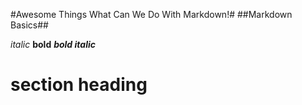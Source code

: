 #Awesome Things What Can We Do With Markdown!#
##Markdown Basics##

*italic*
**bold**
***bold italic***

# section heading
